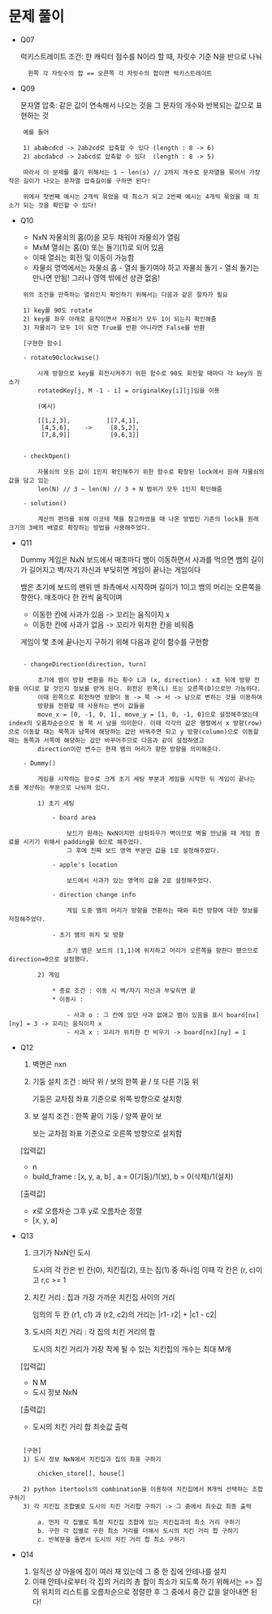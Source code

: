 # 문제 풀이

* Q07

    럭키스트레이트 조건: 한 캐릭터 점수를 N이라 할 때, 자릿수 기준 N을 반으로 나눠
        
        왼쪽 각 자릿수의 합 == 오른쪽 각 자릿수의 합이면 럭키스트레이트

* Q09

    문자열 압축: 같은 값이 연속해서 나오는 것을 그 문자의 개수와 반복되는 값으로 표현하는 것

```
    예를 들어 

    1) ababcdcd -> 2ab2cd로 압축할 수 있다 (length : 8 -> 6)
    2) abcdabcd -> 2abcd로 압축할 수 있다  (length : 8 -> 5)

    따라서 이 문제를 풀기 위해서는 1 ~ len(s) // 2까지 개수로 문자열을 묶어서 가장 작은 길이가 나오는 문자열 압축길이를 구하면 된다!

    위에서 첫번째 예시는 2개씩 묶었을 때 최소가 되고 2번째 예시는 4개씩 묶었을 때 최소가 되는 것을 확인할 수 있다!

```

* Q10

    * NxN 자물쇠의 홈(0)을 모두 채워야 자물쇠가 열림
    * MxM 열쇠는 홈(0) 또는 돌기(1)로 되어 있음
    * 이때 열쇠는 회전 및 이동이 가능함
    * 자물쇠 영역에서는 자물쇠 홈 - 열쇠 돌기여야 하고 자물쇠 돌기 - 열쇠 돌기는 만나면 안됨! 그러나 영역 밖에선 상관 없음!

```
    위의 조건을 만족하는 열쇠인지 확인하기 위해서는 다음과 같은 절차가 필요

    1) key를 90도 rotate
    2) key를 좌우 아래로 움직이면서 자물쇠가 모두 1이 되는지 확인해줌
    3) 자물쇠가 모두 1이 되면 True를 반환 아니라면 False를 반환

    [구현한 함수]

    - rotate90clockwise()

        시계 방향으로 key를 회전시켜주기 위한 함수로 90도 회전할 때마다 각 key의 원소가 
        rotatedKey[j, M -1 - i] = originalKey[i][j]임을 이용

        (예시)

        [[1,2,3],          [[7,4,1],
         [4,5,6],    ->     [8,5,2], 
         [7,8,9]]           [9,6,3]]


    - checkOpen()

        자물쇠의 모든 값이 1인지 확인해주기 위한 함수로 확장된 lock에서 원래 자물쇠의 값을 담고 있는 
        len(N) // 3 ~ len(N) // 3 + N 범위가 모두 1인지 확인해줌

    - solution()

        계산의 편의를 위해 이코테 책을 참고하였을 때 나온 방법인 기존의 lock을 원래 크기의 3배의 배열로 확장하는 방법을 사용해주었다.

```

* Q11

    Dummy 게임은 NxN 보드에서 매초마다 뱀이 이동하면서 사과를 먹으면 뱀의 길이가 길어지고 벽/자기 자신과 부딪히면 게임이 끝나는 게임이다

    뱀은 초기에 보드의 맨위 맨 좌측에서 시작하며 길이가 1이고 뱀의 머리는 오른쪽을 향한다. 매초마다 한 칸씩 움직이며 
    - 이동한 칸에 사과가 있음 -> 꼬리는 움직이지 x
    - 이동한 칸에 사과가 없음 -> 꼬리가 위치한 칸을 비워줌

    게임이 몇 초에 끝나는지 구하기 위해 다음과 같이 함수를 구현함

```

    - changeDirection(direction, turn)

        초기에 뱀이 방향 변환을 하는 횟수 L과 (x, direction) : x초 뒤에 방향 전환을 어디로 할 것인지 정보를 받게 된다. 회전은 왼쪽(L) 또는 오른쪽(D)으로만 가능하다.
        이때 왼쪽으로 회전하면 방향이 동 -> 북 -> 서 -> 남으로 변하는 것을 이용하여
        방향을 전환할 때 사용하는 변이 값들을
        move_x = [0, -1, 0, 1], move_y = [1, 0, -1, 0]으로 설정해주었는데 index의 오름차순순으로 동 북 서 남을 의미한다. 이때 각각의 값은 행렬에서 x 방향(row)으로 이동할 때는 북쪽과 남쪽에 해당하는 값만 바꿔주면 되고 y 방향(column)으로 이동할 때는 동쪽과 서쪽에 해당하는 값만 바꾸어주므로 다음과 같이 설정하였고
        direction이란 변수는 현재 뱀의 머리가 향한 방향을 의미해준다.

    - Dummy()

        게임을 시작하는 함수로 크게 초기 세팅 부분과 게임을 시작한 뒤 게임이 끝나는 초를 계산하는 부분으로 나눠져 있다.

        1) 초기 세팅

            - board area

                보드가 원래는 NxN이지만 상하좌우가 벽이므로 벽을 만났을 때 게임 종료를 시키기 위해서 padding을 0으로 해주었다.
                그 후에 진짜 보드 영역 부분만 값을 1로 설정해주었다.

            - apple's location

                보드에서 사과가 있는 영역의 값을 2로 설정해주었다.

            - direction change info

                게임 도중 뱀의 머리가 방향을 전환하는 때와 회전 방향에 대한 정보를 저장해주었다.

            - 초기 뱀의 위치 및 방향

                초기 뱀은 보드의 (1,1)에 위치하고 머리가 오른쪽을 향한다 했으므로 direction=0으로 설정했다.

        2) 게임

            * 종료 조건 : 이동 시 벽/자기 자신과 부딪히면 끝
            * 이동시 :

                - 사과 o : 그 칸에 있던 사과 없애고 뱀이 있음을 표시 board[nx][ny] = 3 -> 꼬리는 움직이지 x
                - 사과 x : 꼬리가 위치한 칸 비우기 -> board[nx][ny] = 1  

``` 

* Q12

    1) 벽면은 nxn
    2) 기둥 설치 조건 : 바닥 위 / 보의 한쪽 끝 / 또 다른 기둥 위

        기둥은 교차점 좌표 기준으로 위쪽 방향으로 설치함

    3) 보   설치 조건 : 한쪽 끝이 기둥 / 양쪽 끝이 보

        보는 교차점 좌표 기준으로 오른쪽 방향으로 설치함

    [입력값]
    - n
    - build_frame : [x, y, a, b] , a = 0(기둥)/1(보), b = 0(삭제)/1(설치)

    [출력값]
    - x로 오름차순 그후 y로 오름차순 정렬
    - [x, y, a]

* Q13

    1) 크기가 NxN인 도시

        도시의 각 칸은 빈 칸(0), 치킨집(2), 또는 집(1) 중 하나임
        이때 각 칸은 (r, c)이고 r,c >= 1
    2) 치킨 거리 : 집과 가장 가까운 치킨집 사이의 거리

        임의의 두 칸 (r1, c1) 과 (r2, c2)의 거리는 |r1- r2| + |c1 - c2|
        
    3) 도시의 치킨 거리 : 각 집의 치킨 거리의 합

        도시의 치킨 거리가 가장 작게 될 수 있는 치킨집의 개수는 최대 M개

    [입력값]
    - N M
    - 도시 정보 NxN

    [출력값]
    - 도시의 치킨 거리 합 최솟값 출력

```

    [구현]
    1) 도시 정보 NxN에서 치킨집과 집의 좌표 구하기

        chicken_store[], house[]

    2) python itertools의 combination을 이용하여 치킨집에서 M개씩 선택하는 조합 구하기
    3) 각 치킨집 조합별로 도시의 치킨 거리합 구하기 -> 그 중에서 최솟값 최종 출력

        a. 먼저 각 집별로 특정 치킨집 조합에 있는 치킨집과의 최소 거리 구하기
        b. 구한 각 집별로 구한 최소 거리를 더해서 도시의 치킨 거리 합 구하기
        c. 반복문을 돌면서 도시의 치킨 거리 합 최소 구하기

```

* Q14

    1) 일직선 상 마을에 집이 여러 채 있는데 그 중 한 집에 안테나를 설치
    2) 이때 안테나로부터 각 집의 거리의 총 합이 최소가 되도록 하기 위해서는
    => 집의 위치의 리스트를 오름차순으로 정렬한 후 그 중에서 중간 값을 알아내면 된다!
